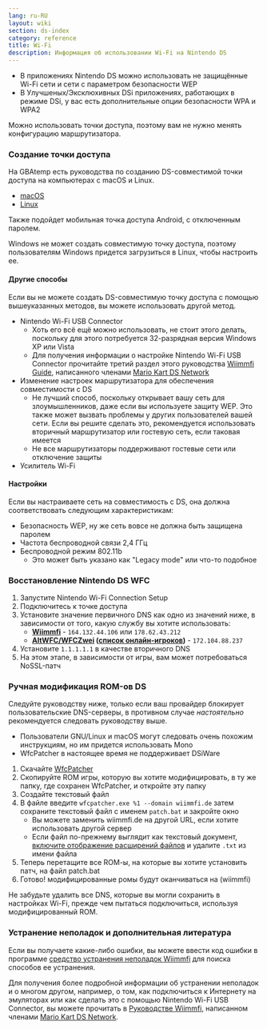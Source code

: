 ```yaml
---
lang: ru-RU
layout: wiki
section: ds-index
category: reference
title: Wi-Fi
description: Информация об использовании Wi-Fi на Nintendo DS
---
```


- В приложениях Nintendo DS можно использовать не защищённые Wi-Fi сети и сети с параметром безопасности WEP
- В Улучшеных/Эксклюхивных DSi приложениях, работающих в режиме DSi, у вас есть дополнительные опции безопасности WPA и WPA2

Можно использовать точки доступа, поэтому вам не нужно менять конфигурацию маршрутизатора.

### Создание точки доступа
На GBAtemp есть руководства по созданию DS-совместимой точки доступа на компьютерах с macOS и Linux.
- [macOS](https://gbatemp.net/threads/571658)
- [Linux](https://gbatemp.net/threads/543283)

Также подойдет мобильная точка доступа Android, с отключенным паролем.

Windows не может создать совместимую точку доступа, поэтому пользователям Windows придется загрузиться в Linux, чтобы настроить ее.
#### Другие способы
Если вы не можете создать DS-совместимую точку доступа с помощью вышеуказанных методов, вы можете использовать другой метод.
- Nintendo Wi-Fi USB Connector
  - Хоть его всё ещё можно использовать, не стоит этого делать, поскольку для этого потребуется 32-разрядная версия Windows XP или Vista
  - Для получения информации о настройке Nintendo Wi-Fi USB Connector прочитайте третий раздел этого руководства [Wiimmfi Guide](https://docs.google.com/document/d/1f3PChwQig40UaiPXlh-Gi5CggGiBPzyrpiecLZlT8ZE/edit?usp=sharing), написанного членами [Mario Kart DS Network](https://discord.gg/pa9bea6)
- Изменение настроек маршрутизатора для обеспечения совместимости с DS
  - Не лучший способ, поскольку открывает вашу сеть для злоумышленников, даже если вы используете защиту WEP. Это также может вызвать проблемы у других пользователей вашей сети. Если вы решите сделать это, рекомендуется использовать вторичный маршрутизатор или гостевую сеть, если таковая имеется
  - Не все маршрутизаторы поддерживают гостевые сети или отключение защиты
- Усилитель Wi-Fi

#### Настройки
Если вы настраиваете сеть на совместимость с DS, она должна соответствовать следующим характеристикам:
- Безопасность WEP, ну же сеть вовсе не должна быть защищена паролем
- Частота беспроводной связи 2,4 ГГц
- Беспроводной режим 802.11b
  - Это может быть указано как "Legacy mode" или что-то подобное

### Восстановление Nintendo DS WFC
1. Запустите Nintendo Wi-Fi Connection Setup
1. Подключитесь к точке доступа
1. Установите значение первичного DNS как одно из значений ниже, в зависимости от того, какую службу вы хотите использовать:
   - **[Wiimmfi](https://wiimmfi.de)** - `164.132.44.106` или `178.62.43.212`
   - **[AltWFC/WFCZwei](https://save-nintendo-wifi.com/) ([список онлайн-игроков](http://zwei.moe:9001))** - `172.104.88.237`
1. Установите `1.1.1.1.1` в качестве вторичного DNS
1. На этом этапе, в зависимости от игры, вам может потребоваться NoSSL-патч

### Ручная модификация RОM-ов DS
Следуйте руководству ниже, только если ваш провайдер блокирует пользовательские DNS-серверы, в противном случае *настоятельно* рекомендуется следовать руководству выше.

- Пользователи GNU/Linux и macOS могут следовать очень похожим инструкциям, но им придется использовать Mono
- WfcPatcher в настоящее время не поддерживает DSiWare

1. Скачайте [WfcPatcher](https://github.com/AdmiralCurtiss/WfcPatcher/releases)
1. Скопируйте ROM игры, которую вы хотите модифицировать, в ту же папку, где сохранен WfcPatcher, и откройте эту папку
1. Создайте текстовый файл
1. В файле введите `wfcpatcher.exe %1 --domain wiimmfi.de` затем сохраните текстовый файл с именем `patch.bat` и закройте окно
   - Вы можете заменить wiimmfi.de на другой URL, если хотите использовать другой сервер
   - Если файл по-прежнему выглядит как текстовый документ, [включите отображение расширений файлов](https://dsi.cfw.guide/file-extensions-%28windows%29) и удалите `.txt` из имени файла
1. Теперь перетащите все RОМ-ы, на которые вы хотите установить патч, на файл patch.bat
1. Готово! модифицированные ромы будут оканчиваться на (wiimmfi)

Не забудьте удалить все DNS, которые вы могли сохранить в настройках Wi-Fi, прежде чем пытаться подключиться, используя модифицированный ROM.

### Устранение неполадок и дополнительная литература
Если вы получаете какие-либо ошибки, вы можете ввести код ошибки в программе [средство устранения неполадок Wiimmfi](https://wiimmfi.de/error) для поиска способов ее устранения.

Для получения более подробной информации об устранении неполадок и о многом другом, например, о том, как подключиться к Интернету на эмуляторах или как сделать это с помощью Nintendo Wi-Fi USB Connector, вы можете прочитать в [ Руководстве Wiimmfi](https://docs.google.com/document/d/1f3PChwQig40UaiPXlh-Gi5CggGiBPzyrpiecLZlT8ZE/edit?usp=sharing), написанном членами [Mario Kart DS Network](https://discord.gg/pa9bea6).
